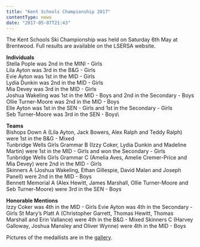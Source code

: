 ```yaml
---
title: "Kent Schools Championship 2017"
contentType: news
date: "2017-05-07T21:43"
---
```


The Kent Schools Ski Championship was held on Saturday 6th May at Brentwood. Full results are available on the LSERSA website.

**Individuals**\
Stella Pople was 2nd in the MINI - Girls\
Lila Ayton was 3rd in the B&G - Girls\
Evie Ayton was 1st in the MID - Girls\
Lydia Dunkin was 2nd in the MID - Girls\
Mia Devey was 3rd in the MID - Girls\
Joshua Wakeling was 1st in the MID - Boys and 2nd in the Secondary - Boys\
Ollie Turner-Moore was 2nd in the MID - Boys\
Elle Ayton was 1st in the SEN - Girls and 1st in the Secondary - Girls\
Seb Turner-Moore was 3rd in the SEN - Boys\

**Teams**\
Bishops Down A (Lila Ayton, Jack Bowers, Alex Ralph and Teddy Ralph) were 1st in the B&G - Mixed\
Tunbridge Wells Girls Grammar B (Izzy Coker, Lydia Dunkin and Madeline Martin) were 1st in the MID - Girls and won the Secondary - Girls\
Tunbridge Wells Girls Grammar C (Amelia Aves, Amelie Cremer-Price and Mia Devey) were 2nd in the MID - Girls\
Skinners A (Joshua Wakeling, Ethan Gillespie, David Malan and Joseph Panell) were 2nd in the MID - Boys\
Bennett Memorial A (Alex Hewitt, James Marshall, Ollie Turner-Moore and Seb Turner-Moore) were 3rd in the SEN - Boys

**Honorable Mentions**\
Izzy Coker was 4th in the MID - Girls
Evie Ayton was 4th in the Secondary - Girls
St Mary’s Platt A (Christopher Garrett, Thomas Hewitt, Thomas Marshall and Erin Vallance) were 4th in the B&G - Mixed
Skinners C (Harvey Galloway, Joshua Mansley and Oliver Wynne) were 4th in the MID - Boys

Pictures of the medallists are in the [gallery](/gallery/2017).
